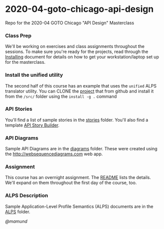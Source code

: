 # 2020-04-goto-chicago-api-design

Repo for the 2020-04 GOTO Chicago "API Design" Masterclass 

### Class Prep
We'll be working on exercises and class assignments throughout the sessions. To make sure you're ready for the projects, read through the [Installing](2020-04-installing.md) document for details on how to get your workstation/laptop set up for the masterclass.

### Install the unified utility
The second half of this course has an example that uses the `unified` ALPS translator utility. You can CLONE the [project](https://github.com/mamund/2020-04-unified-api-design) that from github and install it from the `/src/` folder using the `install -g .` command

### API Stories
You'll find a list of sample stories in the [stories](stories/) folder. You'll also find a template [API Story Builder](stories/api-story-builder.md). 

### API Diagrams
Sample API Diagrams are in the [diagrams](diagrams/) folder. These were created using the http://websequencediagrams.com web app.

### Assignment
This course has an overnight assignment. The [README](assignment/README.md) lists the details. We'll expand on them throughout the first day of the course, too.

### ALPS Description
Sample Application-Level Profile Semantics (ALPS) documents are in the [ALPS](alps/) folder. 


_@mamund_

